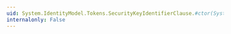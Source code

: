 ```yaml
---
uid: System.IdentityModel.Tokens.SecurityKeyIdentifierClause.#ctor(System.String)
internalonly: False
---
```

